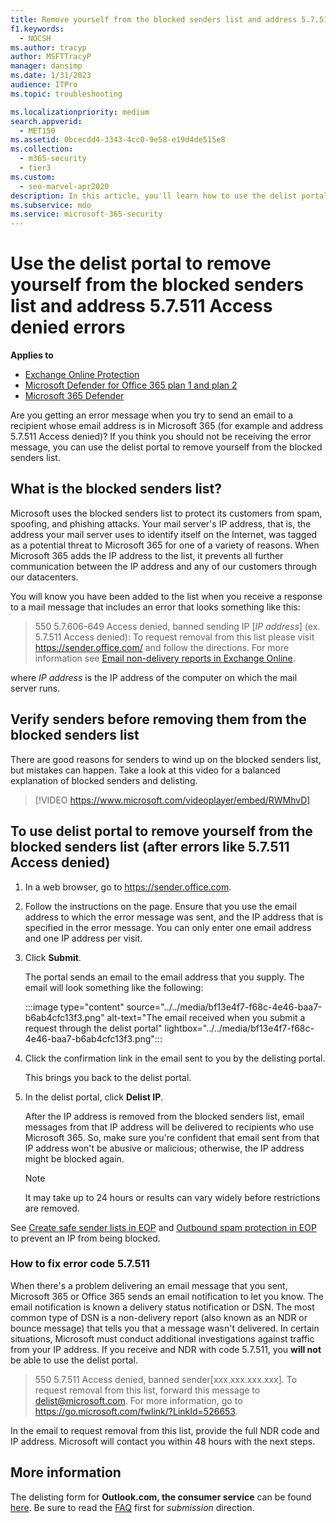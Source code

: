 ```yaml
---
title: Remove yourself from the blocked senders list and address 5.7.511 Access denied errors
f1.keywords:
  - NOCSH
ms.author: tracyp
author: MSFTTracyP
manager: dansimp
ms.date: 1/31/2023
audience: ITPro
ms.topic: troubleshooting

ms.localizationpriority: medium
search.appverid:
  - MET150
ms.assetid: 0bcecdd4-3343-4cc0-9e58-e19d4de515e8
ms.collection:
  - m365-security
  - tier3
ms.custom:
  - seo-marvel-apr2020
description: In this article, you'll learn how to use the delist portal to remove yourself from the Microsoft 365 blocked senders list. This is the best response to address 5.7.511 Access denied errors.
ms.subservice: mdo
ms.service: microsoft-365-security
---
```


# Use the delist portal to remove yourself from the blocked senders list and address 5.7.511 Access denied errors

**Applies to**
- [Exchange Online Protection](eop-about.md)
- [Microsoft Defender for Office 365 plan 1 and plan 2](defender-for-office-365.md)
- [Microsoft 365 Defender](../defender/microsoft-365-defender.md)

Are you getting an error message when you try to send an email to a recipient whose email address is in Microsoft 365 (for example and address 5.7.511 Access denied)? If you think you should not be receiving the error message, you can use the delist portal to remove yourself from the blocked senders list.

## What is the blocked senders list?

Microsoft uses the blocked senders list to protect its customers from spam, spoofing, and phishing attacks. Your mail server's IP address, that is, the address your mail server uses to identify itself on the Internet, was tagged as a potential threat to Microsoft 365 for one of a variety of reasons. When Microsoft 365 adds the IP address to the list, it prevents all further communication between the IP address and any of our customers through our datacenters.

You will know you have been added to the list when you receive a response to a mail message that includes an error that looks something like this:

> 550 5.7.606-649 Access denied, banned sending IP [_IP address_] (ex. 5.7.511 Access denied): To request removal from this list please visit <https://sender.office.com/> and follow the directions. For more information see [Email non-delivery reports in Exchange Online](/Exchange/mail-flow-best-practices/non-delivery-reports-in-exchange-online/non-delivery-reports-in-exchange-online).

where  _IP address_ is the IP address of the computer on which the mail server runs.

## Verify senders before removing them from the blocked senders list

There are good reasons for senders to wind up on the blocked senders list, but mistakes can happen. Take a look at this video for a balanced explanation of blocked senders and delisting.
<p>

> [!VIDEO https://www.microsoft.com/videoplayer/embed/RWMhvD]

## To use delist portal to remove yourself from the blocked senders list (after errors like 5.7.511 Access denied)

1. In a web browser, go to <https://sender.office.com>.

2. Follow the instructions on the page. Ensure that you use the email address to which the error message was sent, and the IP address that is specified in the error message. You can only enter one email address and one IP address per visit.

3. Click **Submit**.

    The portal sends an email to the email address that you supply. The email will look something like the following:

    :::image type="content" source="../../media/bf13e4f7-f68c-4e46-baa7-b6ab4cfc13f3.png" alt-text="The email received when you submit a request through the delist portal" lightbox="../../media/bf13e4f7-f68c-4e46-baa7-b6ab4cfc13f3.png":::

4. Click the confirmation link in the email sent to you by the delisting portal.

    This brings you back to the delist portal.

5. In the delist portal, click **Delist IP**.

    After the IP address is removed from the blocked senders list, email messages from that IP address will be delivered to recipients who use Microsoft 365. So, make sure you're confident that email sent from that IP address won't be abusive or malicious; otherwise, the IP address might be blocked again.

    > [!NOTE]
    > It may take up to 24 hours or results can vary widely before restrictions are removed.

See [Create safe sender lists in EOP](create-safe-sender-lists-in-office-365.md) and [Outbound spam protection in EOP](outbound-spam-protection-about.md) to prevent an IP from being blocked.

### How to fix error code 5.7.511
 
When there's a problem delivering an email message that you sent, Microsoft 365 or Office 365 sends an email notification to let you know. The email notification is known a delivery status notification or DSN. The most common type of DSN is a non-delivery report (also known as an NDR or bounce message) that tells you that a message wasn't delivered. In certain situations, Microsoft must conduct additional investigations against traffic from your IP address. If you receive and NDR with code 5.7.511, you **will not** be able to use the delist portal.
 
>	550 5.7.511 Access denied, banned sender[xxx.xxx.xxx.xxx]. To request removal from this list, forward this message to delist@microsoft.com. For more information, go to https://go.microsoft.com/fwlink/?LinkId=526653. 
 
In the email to request removal from this list, provide the full NDR code and IP address. Microsoft will contact you within 48 hours with the next steps. 

## More information

The delisting form for **Outlook.com, the consumer service** can be found [here](https://support.microsoft.com/supportrequestform/8ad563e3-288e-2a61-8122-3ba03d6b8d75). Be sure to read the [FAQ](https://sendersupport.olc.protection.outlook.com/pm/troubleshooting.aspx) first for _submission_ direction.
